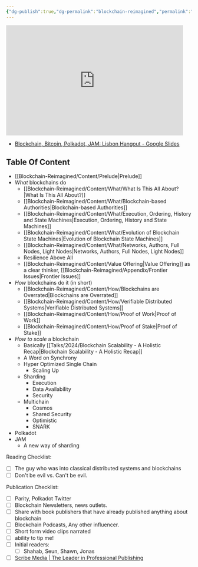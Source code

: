```yaml
---
{"dg-publish":true,"dg-permalink":"blockchain-reimagined","permalink":"/blockchain-reimagined/","hide":true,"created":"2024-07-12T16:35:17.118+01:00","updated":"2025-01-03T10:44:06.354+00:00"}
---
```


<iframe src="https://docs.google.com/presentation/d/e/2PACX-1vQb_OXXMBQFHJTbUDDOm-UePQzf_oigtaX1kG8jlpuUXBuw-yrL3nutul3OJReByj3FW5RqAKw6QQdu/embed?start=false&loop=false&delayms=3000" frameborder="0" width="480" height="299" allowfullscreen="true" mozallowfullscreen="true" webkitallowfullscreen="true"></iframe>

- [Blockchain, Bitcoin, Polkadot, JAM: Lisbon Hangout - Google Slides](https://docs.google.com/presentation/d/1UPmnISt8OH8CzgxbY2q9kX34rYP8Me-0qkLoiSXPyAQ/edit?usp=sharing)
## Table Of Content
- [[Blockchain-Reimagined/Content/Prelude\|Prelude]]
- *What* blockchains do
	- [[Blockchain-Reimagined/Content/What/What Is This All About?\|What Is This All About?]]
	- [[Blockchain-Reimagined/Content/What/Blockchain-based Authorities\|Blockchain-based Authorities]]
	- [[Blockchain-Reimagined/Content/What/Execution, Ordering, History and State Machines\|Execution, Ordering, History and State Machines]]
	- [[Blockchain-Reimagined/Content/What/Evolution of Blockchain State Machines\|Evolution of Blockchain State Machines]]
	- [[Blockchain-Reimagined/Content/What/Networks, Authors, Full Nodes, Light Nodes\|Networks, Authors, Full Nodes, Light Nodes]]
	- Resilience Above All
	-  [[Blockchain-Reimagined/Content/Value Offering\|Value Offering]] as a clear thinker, [[Blockchain-Reimagined/Appendix/Frontier Issues\|Frontier Issues]]
- *How* blockchains do it (in short)
	- [[Blockchain-Reimagined/Content/How/Blockchains are Overrated\|Blockchains are Overrated]]
	- [[Blockchain-Reimagined/Content/How/Verifiable Distributed Systems\|Verifiable Distributed Systems]]
	- [[Blockchain-Reimagined/Content/How/Proof of Work\|Proof of Work]]
	- [[Blockchain-Reimagined/Content/How/Proof of Stake\|Proof of Stake]]
- *How to scale* a blockchain
	- Basically [[Talks/2024/Blockchain Scalability - A Holistic Recap\|Blockchain Scalability - A Holistic Recap]]
	- A Word on Synchrony 
	- Hyper Optimized Single Chain
		- Scaling Up
	- Sharding
		- Execution
		- Data Availability
		- Security 
	- Multichain
		- Cosmos
		- Shared Security
		- Optimistic
		- SNARK
- Polkadot
- JAM 
	- A new way of sharding

Reading Checklist: 
- [ ] The guy who was into classical distributed systems and blockchains
- [ ] Don't be evil vs. Can't be evil. 

Publication Checklist: 
- [ ] Parity, Polkadot Twitter
- [ ] Blockchain Newsletters, news outlets. 
- [ ] Share with book publishers that have already published anything about blockchain
- [ ] Blockchain Podcasts, Any other influencer. 
- [ ] Short form video clips narrated
- [ ] ability to tip me! 
- [ ] Initial readers: 
	- [ ] Shahab, Seun, Shawn, Jonas
- [ ] [Scribe Media | The Leader in Professional Publishing](https://scribemedia.com/)
